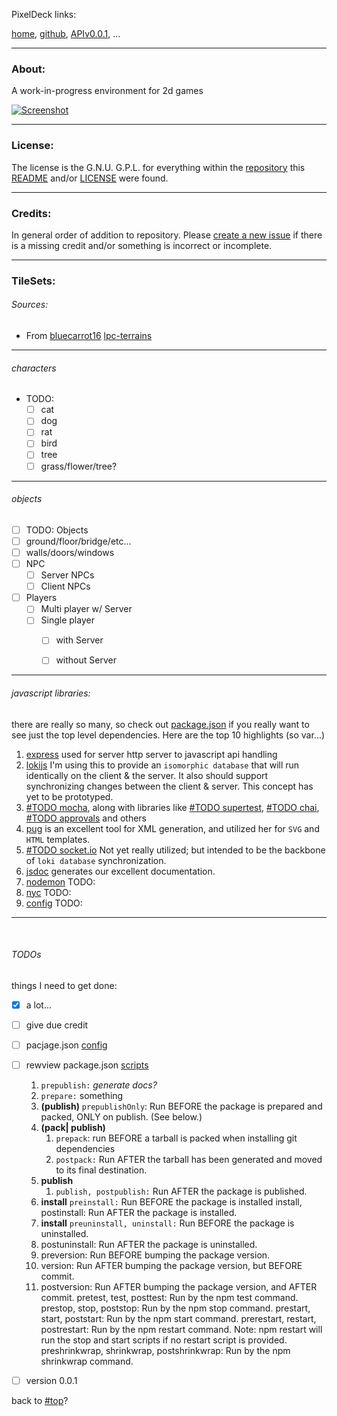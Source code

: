 <a name="top">PixelDeck links:</a>

[home](https://BadQuanta.github.io/pixeldeck/),
[github](https://github.com/BadQuanta/pixeldeck/),
[APIv0.0.1](https://badquanta.github.io/pixeldeck/pixeldeck/0.0.1/index.html),
 ...

---

### About:

A work-in-progress environment for 2d games

[![Screenshot](https://badquanta.github.io/pixeldeck/imgs/Screenshot01.thumbnail.png "Screenshot" )](https://badquanta.github.io/pixeldeck/imgs/Screenshot01.png)

---

### License:

The license is the G.N.U. G.P.L. for everything within the [repository](https://github.com/BadQuanta/pixeldeck) this [README](./README.md) and/or [LICENSE](./LICENSE.md) were found.

---

### Credits:



In general order of addition to repository.  Please [create a new issue](https://github.com/badquanta/pixeldeck/issues/new) if there is a missing credit and/or something is incorrect or incomplete.

---

### TileSets:

###### Sources:

* From [bluecarrot16]() [lpc-terrains](https://opengameart.org/content/lpc-terrains)

---

###### characters

* TODO:
  * [ ] cat
  * [ ] dog
  * [ ] rat
  * [ ] bird
  * [ ] tree
  * [ ] grass/flower/tree?

---

###### objects

* [ ] TODO: Objects
* [ ] ground/floor/bridge/etc...
* [ ] walls/doors/windows
* [ ] NPC
  * [ ] Server NPCs
  * [ ] Client NPCs
* [ ] Players
  * [ ] Multi player w/ Server
  * [ ] Single player
    * [ ] with Server
    * [ ] without Server


---

###### javascript libraries:

there are really so many, so check out [package.json](./package.json) if you really want to see just the top level dependencies.  Here are the top 10 highlights (so var...)

  1) [express](http://expressjs.com/en/4x/api.html) used for server http server to javascript api handling
  2) [lokijs](https://github.com/techfort/LokiJS) I'm using this to provide an `isomorphic database` that will run identically on the client & the server. It also should support synchronizing changes between the client & server. This concept has yet to be prototyped.
  3) [#TODO mocha](https://mochajs.org/), along with libraries like [#TODO supertest](#TODO), [#TODO chai](#TODO), [#TODO approvals](#TODO) and others
  4) [pug](https://pugjs.org/) is an excellent tool for XML generation, and utilized her for `SVG` and `HTML` templates.
  5) [#TODO socket.io](https://socket.io/) Not yet really utilized; but intended to be the backbone of `loki database` synchronization.
  6) [jsdoc](https://jsdoc.app/) generates our excellent documentation.
  7) [nodemon](#TODO) TODO:
  9) [nyc](#TODO) TODO:
  10) [config](#TODO) TODO:

---

<a name="TODO">&nbsp;</a>

###### TODOs



things I need to get done:

* [x] a lot...
* [ ] give due credit
* [ ] pacjage.json [config](https://docs.npmjs.com/misc/config)
* [ ] rewview package.json [scripts](https://docs.npmjs.com/misc/scripts)
  1) `prepublish:` _generate docs?_
  2) `prepare:` something
  1) __(publish)__
      `prepublishOnly`: Run BEFORE the package is prepared and packed, ONLY on publish. (See below.)
  1) __(pack| publish)__
      1) `prepack`: run BEFORE a tarball is packed when installing git dependencies
      2) `postpack:` Run AFTER the tarball has been generated and moved to its final destination.
  1) __publish__
      1) `publish, postpublish:` Run AFTER the package is published.
  1) __install__ `preinstall:` Run BEFORE the package is installed
install, postinstall: Run AFTER the package is installed.
  1) __install__ `preuninstall, uninstall:` Run BEFORE the package is uninstalled.
  1) postuninstall: Run AFTER the package is uninstalled.
  1) preversion: Run BEFORE bumping the package version.
  1) version: Run AFTER bumping the package version, but BEFORE commit.
  1) postversion: Run AFTER bumping the package version, and AFTER commit.
pretest, test, posttest: Run by the npm test command.
prestop, stop, poststop: Run by the npm stop command.
prestart, start, poststart: Run by the npm start command.
prerestart, restart, postrestart: Run by the npm restart command. Note: npm restart will run the stop and start scripts if no restart script is provided.
preshrinkwrap, shrinkwrap, postshrinkwrap: Run by the npm shrinkwrap command.

* [ ] version 0.0.1

back to [#top](#top)?